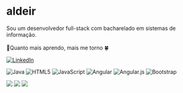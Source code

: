 # aldeir

Sou um desenvolvedor full-stack com bacharelado em sistemas de informação.</br></br>
📗Quanto mais aprendo, mais me torno 🍀


[![LinkedIn](https://img.shields.io/badge/LinkedIn-%230077B5.svg?logo=linkedin&logoColor=white)](https://linkedin.com/in/https://www.linkedin.com/in/aldeir-francisco-da-silva-657801192/) 


![Java](https://img.shields.io/badge/java-%23ED8B00.svg?style=for-the-badge&logo=java&logoColor=white) ![HTML5](https://img.shields.io/badge/html5-%23E34F26.svg?style=for-the-badge&logo=html5&logoColor=white) ![JavaScript](https://img.shields.io/badge/javascript-%23323330.svg?style=for-the-badge&logo=javascript&logoColor=%23F7DF1E) ![Angular](https://img.shields.io/badge/angular-%23DD0031.svg?style=for-the-badge&logo=angular&logoColor=white) ![Angular.js](https://img.shields.io/badge/angular.js-%23E23237.svg?style=for-the-badge&logo=angularjs&logoColor=white) ![Bootstrap](https://img.shields.io/badge/bootstrap-%23563D7C.svg?style=for-the-badge&logo=bootstrap&logoColor=white)

![](https://github-readme-stats.vercel.app/api?username=aldeirfrancisco&theme=dark&hide_border=false&include_all_commits=true&count_private=false)
![](https://github-readme-streak-stats.herokuapp.com/?user=aldeirfrancisco&theme=dark&hide_border=false)
![](https://github-readme-stats.vercel.app/api/top-langs/?username=aldeirfrancisco&theme=dark&hide_border=false&include_all_commits=true&count_private=false&layout=compact)



